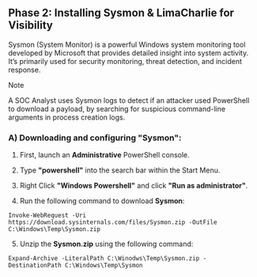 ## Phase 2: Installing Sysmon & LimaCharlie for Visibility

Sysmon (System Monitor) is a powerful Windows system monitoring tool developed by Microsoft that provides detailed insight into system activity. It’s primarily used for security monitoring, threat detection, and incident response.

> [!NOTE]
> A SOC Analyst uses Sysmon logs to detect if an attacker used PowerShell to download a payload, by searching for suspicious command-line arguments in process creation logs.

### A) Downloading and configuring **"Sysmon"**:

1. First, launch an **Administrative** PowerShell console.

2. Type **"powershell"** into the search bar within the Start Menu.

3. Right Click **"Windows Powershell"** and click **"Run as administrator"**.

4. Run the following command to download **Sysmon**:

````
Invoke-WebRequest -Uri https://download.sysinternals.com/files/Sysmon.zip -OutFile C:\Windows\Temp\Sysmon.zip
````

5. Unzip the **Sysmon.zip** using the following command:

````
Expand-Archive -LiteralPath C:\Winodws\Temp\Sysmon.zip -DestinationPath C:\Windows\Temp\Sysmon
````




